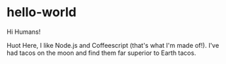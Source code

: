 # hello-world

Hi Humans!

Huot Here, I like Node.js and Coffeescript (that's what I'm made of!). 
I've had tacos on the moon and find them far superior to Earth tacos.
